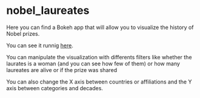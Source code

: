 # nobel_laureates

Here you can find a Bokeh app that will allow you to visualize the history of Nobel prizes.

You can see it runnig [here](https://nobel-laureates.herokuapp.com/nobel).

You can manipulate the visualization with differents filters like whether the laurates is a woman (and you can see how few of them) or how many laureates are alive or if the prize was shared

You can also change the X axis between countries or affiliations and the Y axis between categories and decades.



